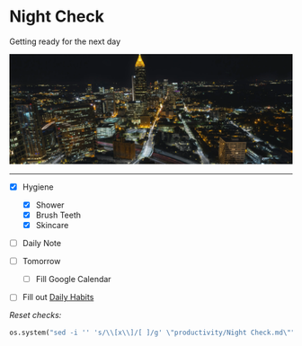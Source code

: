 # Night Check
Getting ready for the next day

![](../media/kyle-sudu-Wn1VBR6CMKo-unsplash.webp)

---

- [x] Hygiene
	- [x] Shower
	- [x] Brush Teeth
	- [x] Skincare
- [ ] Daily Note
- [ ] Tomorrow
	- [ ] Fill Google Calendar
- [ ] Fill out [Daily Habits](https://app.dailyhabits.xyz)



*Reset checks:*
```python
os.system("sed -i '' 's/\\[x\\]/[ ]/g' \"productivity/Night Check.md\"")
```